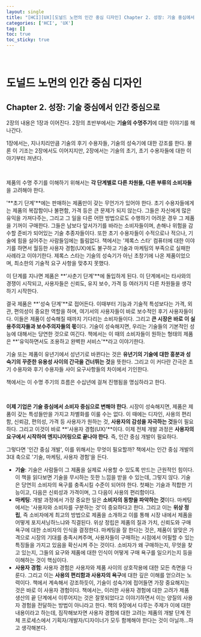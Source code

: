 ```yaml
---
layout: single
title: "[HCI][UX][도널드 노먼의 인간 중심 디자인] Chapter 2. 성장: 기술 중심에서 인간 중심으로"
categories: ['HCI', 'UX']
tag: []
toc: true
toc_sticky: true
---
```




<br>

# 도널드 노먼의 인간 중심 디자인

## Chapter 2. 성장: 기술 중심에서 인간 중심으로

2장의 내용은 1장과 이어진다. 2장의 초반부에서는 **기술의 수명주기**에 대한 이야기를 해 나간다. 

1장에서는, 지나치리만큼 기술의 후기 수용자들, 기술의 성숙기에 대한 강조를 한다. 물론 이 기조는 2장에서도 이어지지만, 2장에서는 기술의 초기, 초기 수용자들에 대한 이야기부터 꺼낸다. 

<br>

제품의 수명 주기를 이해하기 위해서는 **각 단계별로 다른 차원들, 다른 부류의 소비자들**을 고려해야 한다. 

'**초기 단계'**에는 판매하는 제품만이 갖는 무언가가 있어야 한다. 초기 수용자들에게는 제품의 복잡함이나 불편함, 가격 등은 큰 문제가 되지 않는다. 그들은 자신에게 많은 유익을 가져다주는, 그리고 그 일을 다른 어떤 방법으로도 수행하기 어려운 경우 그 제품을 기꺼이 구매한다. 그들은 남보다 앞서가기를 바라는 소비자들이며, 손해나 위험을 감수할 준비가 되어있는 기술 추종자들이다. 또한 초기 수용자들이 수적으로나 적으나, 기술에 힘을 실어주는 사람들임에는 틀림없다. 책에서는 '제록스 스타' 컴퓨터에 대한 이야기를 하면서 월등한 사용자 경험(UX)에도 불구하고 기술과 마케팅의 부족으로 실패한 사례라고 이야기한다. 제록스 스타는 기술의 성숙기가 아닌 초창기에 나온 제품이었으며, 최소한의 기술적 요구 사항을 맞추지 못했다. 

이 단계를 지나면 제품은 **'사춘기 단계'**에 돌입하게 된다. 이 단계에서는 타사와의 경쟁이 시작되고, 사용자들은 신뢰도, 유지 보수, 가격 등 여러가지 다른 차원들을 생각하기 시작한다. 

결국 제품은 **'성숙 단계'**로 접어든다. 이때부터 기능과 기술적 특성보다는 가격, 외관, 편의성이 중요한 역할을 하며, 여기서의 사용자들이 바로 보수적인 후기 사용자들이다. 이들은 제품이 성숙해질 때까지 기다리는 소비자들이다. 그리고 **큰 시장은 바로 이 실용주의자들과 보수주의자들의 몫**이다. 기술이 성숙해지면, 우리는 기술들의 기본적인 성능에 대해서는 당연한 것으로 여긴다. 책에서는 이 때의 소비자들이 원하는 형태의 제품은 **'유익하면서도 조용하고 완벽한 서비스'**라고 이야기한다. 

기술 또는 제품이 유년기에서 성년기로 바뀐다는 것은 **유년기의 기술에 대한 흥분과 성숙기의 꾸준한 유용성 사이의 간극을 건너뛰는 것**을 뜻한다. 그리고 이 커다란 간극은 초기 수용자와 후기 수용자들 사이 요구사항들의 차이에서 기인한다. 

책에서는 이 수명 주기의 흐름은 수십년에 걸쳐 진행됨을 명심하라고 한다. 

<br>

**이제 기업은 기술 중심에서 소비자 중심으로 변해야 한다.** 시장이 성숙해지면, 제품은 제품이 갖는 특성들만을 가지고 차별화를 이룰 수는 없다. 이 때에는 디자인, 사용의 편리함, 신뢰감, 편의성, 가격 등 사용자가 원하는 것, **사용자의 감성을 자극하는 것**들이 필요하다. 그리고 이것이 바로 **'사용자 경험(UX)'**이다. 이제 전체 개발 과정은 **사용자의 요구에서 시작하여 엔지니어링으로 끝나야 한다**. 즉, 인간 중심 개발이 필요하다. 

그렇다면 '인간 중심 개발', 이를 위해서는 무엇이 필요할까? 책에서는 인간 중심 개발의 3대 축으로 '기술, 마케팅, 사용자 경험'을 든다. 

* **기술**: 기술은 사람들이 그 제품을 실제로 사용할 수 있도록 만드는 근원적인 힘이다. 이 책을 읽다보면 기술을 무시하는 듯한 느낌을 받을 수 있는데, 그렇지 않다. 기술은 당연히 소비자의 욕구를 충족시킬 수준이 되어야 한다. 첫째는 기술과 적합한 기능이고, 다음은 신뢰성과 가격이며, 그 다음이 사용의 편리함이다. 
* **마케팅**: 개발 과정에서 가장 중요한 일은 **소비자의 동향을 파악하는 것**이다. 마케팅에서는 '사용자와 소비자를 구분하는 것'이 중요하다고 한다. 그리고 이는 **위상 정립**, 즉 소비자에게 최고의 방법으로 제품을 소개하고 이를 통해 시장 내에서 제품을 어떻게 포지셔닝하느냐와 직결된다. 위상 정립은 제품의 질과 가치, 신뢰도와 구매 욕구에 대한 소비자의 인식을 결정한다. 마케팅을 잘 한다는 것은, 제품이 알맞은 가격으로 시장의 기대를 충족시켜주며, 사용자들이 구매하는 시점에서 어필할 수 있는 특징들을 가지고 있음을 확신시켜 주는 것이다. 소비자가 왜 구매하는지, 무엇을 찾고 있는지, 그들의 요구와 제품에 대한 인식이 어떻게 구매 욕구를 일으키는지 등을 이해하는 것이 핵심이다. 
* **사용자 경험**: 사용자 경험은 사용자와 제품 사이의 상호작용에 대한 모든 측면을 다룬다. 그리고 이는 **사용의 편리함과 사용자의 욕구**에 대한 깊은 이해를 얻으려는 노력이다. 책에서 계속해서 강조하듯이, 기술이 성숙기에 접어들면 가장 중요해지는 것은 바로 이 사용자 경험이다. 책에서는, 이러한 사용자 경험에 대한 고려가 제품 생산의 끝 단계에서 이루어지는 것은 잘못되었다고 이야기하면서 이는 양질의 사용자 경험을 전달하는 방법이 아니라고 한다. 책의 9장에서 다루는 주제가 이에 대한 내용이라고 하는데, 짐작해보자면 사용자 경험에 대한 고려는 제품의 개발 단계 전체 프로세스에서 기획자/개발자/디자이너가 모두 함께해야 한다는 것이 아닐까...하고 생각해본다. 








